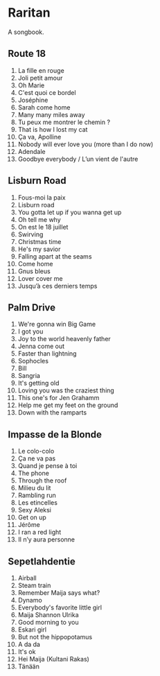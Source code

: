# Raritan

A songbook.

## Route 18

1. La fille en rouge
1. Joli petit amour
1. Oh Marie
1. C'est quoi ce bordel
1. Joséphine
1. Sarah come home
1. Many many miles away
1. Tu peux me montrer le chemin ?
1. That is how I lost my cat
1. Ça va, Apolline
1. Nobody will ever love you (more than I do now)
1. Adendale
1. Goodbye everybody / L’un vient de l'autre

## Lisburn Road

1. Fous-moi la paix
1. Lisburn road
1. You gotta let up if you wanna get up
1. Oh tell me why
1. On est le 18 juillet
1. Swirving
1. Christmas time
1. He's my savior
1. Falling apart at the seams
1. Come home
1. Gnus bleus
1. Lover cover me
1. Jusqu’à ces derniers temps


## Palm Drive

1. We're gonna win Big Game
1. I got you
1. Joy to the world heavenly father
1. Jenna come out
1. Faster than lightning
1. Sophocles
1. Bill
1. Sangria
1. It's getting old
1. Loving you was the craziest thing
1. This one's for Jen Grahamm
1. Help me get my feet on the ground
1. Down with the ramparts

## Impasse de la Blonde

1. Le colo-colo
1. Ça ne va pas
1. Quand je pense à toi
1. The phone
1. Through the roof
1. Milieu du lit
1. Rambling run
1. Les etincelles
1. Sexy Aleksi
1. Get on up
1. Jérôme
1. I ran a red light
1. Il n’y aura personne

## Sepetlahdentie

1. Airball
1. Steam train
1. Remember Maija says what?
1. Dynamo
1. Everybody's favorite little girl
1. Maija Shannon Ulrika
1. Good morning to you
1. Eskari girl
1. But not the hippopotamus 
1. A da da
1. It's ok
1. Hei Maija (Kultani Rakas)
1. Tänään
